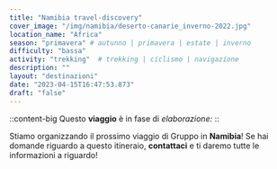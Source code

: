 ```yaml
---
title: "Namibia travel-discovery"
cover_image: "/img/namibia/deserto-canarie_inverno-2022.jpg"
location_name: "Africa"
season: "primavera" # autunno | primavera | estate | inverno
difficulty: "bassa"
activity: "trekking"  # trekking | ciclismo | navigazione
description: ""
layout: "destinazioni"
date: "2023-04-15T16:47:53.873"
draft: "false"
---
```

::content-big
Questo **viaggio** è in fase di *elaborazione:*
::

Stiamo organizzando il prossimo viaggio di Gruppo in **Namibia**!
Se hai domande riguardo a questo itineraio, **contattaci** e ti daremo tutte le informazioni a riguardo!
